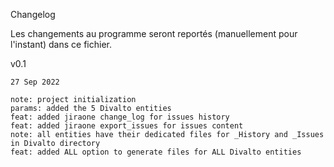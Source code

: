 Changelog

Les changements au programme seront reportés (manuellement pour l'instant) dans ce fichier.

v0.1

    27 Sep 2022

    note: project initialization
    params: added the 5 Divalto entities
    feat: added jiraone change_log for issues history 
    feat: added jiraone export_issues for issues content
    note: all entities have their dedicated files for _History and _Issues in Divalto directory
    feat: added ALL option to generate files for ALL Divalto entities
